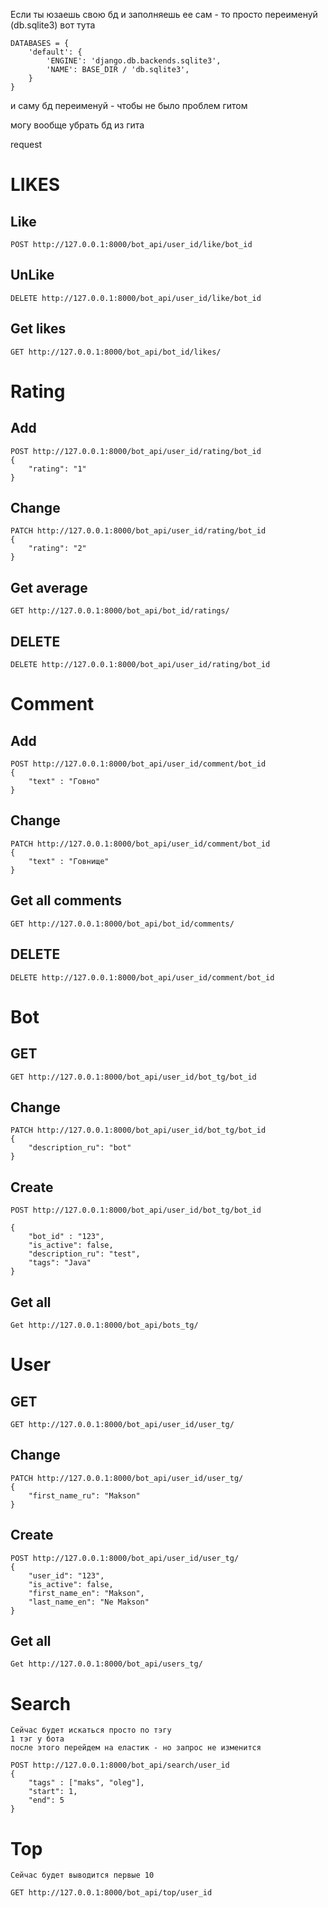 Если ты юзаешь свою бд и заполняешь ее сам - то просто переименуй (db.sqlite3)вот тута    DATABASES = {        'default': {            'ENGINE': 'django.db.backends.sqlite3',            'NAME': BASE_DIR / 'db.sqlite3',        }    }и саму бд переименуй - чтобы не было проблем гитом могу вообще убрать бд из гитаrequest# LIKES## Like    POST http://127.0.0.1:8000/bot_api/user_id/like/bot_id## UnLike    DELETE http://127.0.0.1:8000/bot_api/user_id/like/bot_id## Get likes     GET http://127.0.0.1:8000/bot_api/bot_id/likes/# Rating## Add     POST http://127.0.0.1:8000/bot_api/user_id/rating/bot_id     {         "rating": "1"    }## Change     PATCH http://127.0.0.1:8000/bot_api/user_id/rating/bot_id     {         "rating": "2"    }## Get average     GET http://127.0.0.1:8000/bot_api/bot_id/ratings/## DELETE    DELETE http://127.0.0.1:8000/bot_api/user_id/rating/bot_id # Comment## Add     POST http://127.0.0.1:8000/bot_api/user_id/comment/bot_id     {         "text" : "Говно"    }## Change     PATCH http://127.0.0.1:8000/bot_api/user_id/comment/bot_id     {         "text" : "Говнище"    }## Get all comments     GET http://127.0.0.1:8000/bot_api/bot_id/comments/## DELETE    DELETE http://127.0.0.1:8000/bot_api/user_id/comment/bot_id # Bot## GET     GET http://127.0.0.1:8000/bot_api/user_id/bot_tg/bot_id## Change     PATCH http://127.0.0.1:8000/bot_api/user_id/bot_tg/bot_id    {         "description_ru": "bot"    }## Create    POST http://127.0.0.1:8000/bot_api/user_id/bot_tg/bot_id        {         "bot_id" : "123",        "is_active": false,        "description_ru": "test",        "tags": "Java"    }    ## Get all    Get http://127.0.0.1:8000/bot_api/bots_tg/# User## GET     GET http://127.0.0.1:8000/bot_api/user_id/user_tg/## Change     PATCH http://127.0.0.1:8000/bot_api/user_id/user_tg/    {         "first_name_ru": "Makson"    }## Create    POST http://127.0.0.1:8000/bot_api/user_id/user_tg/    {         "user_id": "123",        "is_active": false,        "first_name_en": "Makson",        "last_name_en": "Ne Makson"        }## Get all    Get http://127.0.0.1:8000/bot_api/users_tg/# Search    Сейчас будет искаться просто по тэгу     1 тэг у бота    после этого перейдем на еластик - но запрос не изменится         POST http://127.0.0.1:8000/bot_api/search/user_id    {         "tags" : ["maks", "oleg"],        "start": 1,        "end": 5    }    # Top     Сейчас будет выводится первые 10         GET http://127.0.0.1:8000/bot_api/top/user_id    